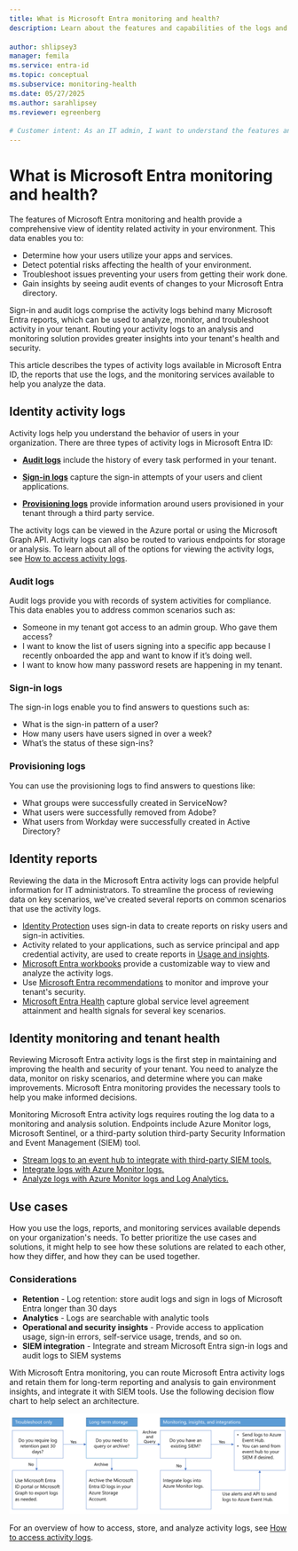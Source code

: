 ```yaml
---
title: What is Microsoft Entra monitoring and health?
description: Learn about the features and capabilities of the logs and reports in Microsoft Entra monitoring and health.

author: shlipsey3
manager: femila
ms.service: entra-id
ms.topic: conceptual
ms.subservice: monitoring-health
ms.date: 05/27/2025
ms.author: sarahlipsey
ms.reviewer: egreenberg

# Customer intent: As an IT admin, I want to understand the features and capabilities of Microsoft Entra monitoring and health so I can monitor and troubleshoot user activity in my organization.
---
```


# What is Microsoft Entra monitoring and health?

The features of Microsoft Entra monitoring and health provide a comprehensive view of identity related activity in your environment. This data enables you to:

- Determine how your users utilize your apps and services.
- Detect potential risks affecting the health of your environment.
- Troubleshoot issues preventing your users from getting their work done.
- Gain insights by seeing audit events of changes to your Microsoft Entra directory.

Sign-in and audit logs comprise the activity logs behind many Microsoft Entra reports, which can be used to analyze, monitor, and troubleshoot activity in your tenant. Routing your activity logs to an analysis and monitoring solution provides greater insights into your tenant's health and security.

This article describes the types of activity logs available in Microsoft Entra ID, the reports that use the logs, and the monitoring services available to help you analyze the data. 

## Identity activity logs

Activity logs help you understand the behavior of users in your organization. There are three types of activity logs in Microsoft Entra ID:

- [**Audit logs**](concept-audit-logs.md) include the history of every task performed in your tenant.

- [**Sign-in logs**](./concept-sign-ins.md) capture the sign-in attempts of your users and client applications.

- [**Provisioning logs**](concept-provisioning-logs.md) provide information around users provisioned in your tenant through a third party service.

The activity logs can be viewed in the Azure portal or using the Microsoft Graph API. Activity logs can also be routed to various endpoints for storage or analysis. To learn about all of the options for viewing the activity logs, see [How to access activity logs](howto-access-activity-logs.md).

### Audit logs 

Audit logs provide you with records of system activities for compliance. This data enables you to address common scenarios such as:

- Someone in my tenant got access to an admin group. Who gave them access? 
- I want to know the list of users signing into a specific app because I recently onboarded the app and want to know if it’s doing well.
- I want to know how many password resets are happening in my tenant.

### Sign-in logs

The sign-in logs enable you to find answers to questions such as:

- What is the sign-in pattern of a user?
- How many users have users signed in over a week?
- What’s the status of these sign-ins?

### Provisioning logs

You can use the provisioning logs to find answers to questions like:

- What groups were successfully created in ServiceNow?
- What users were successfully removed from Adobe?
- What users from Workday were successfully created in Active Directory?

## Identity reports

Reviewing the data in the Microsoft Entra activity logs can provide helpful information for IT administrators. To streamline the process of reviewing data on key scenarios, we've created several reports on common scenarios that use the activity logs.

- [Identity Protection](../id-protection/overview-identity-protection.md) uses sign-in data to create reports on risky users and sign-in activities.
- Activity related to your applications, such as service principal and app credential activity, are used to create reports in [Usage and insights](concept-usage-insights-report.md).
- [Microsoft Entra workbooks](overview-workbooks.md) provide a customizable way to view and analyze the activity logs. 
- Use [Microsoft Entra recommendations](overview-recommendations.md) to monitor and improve your tenant's security.
- [Microsoft Entra Health](concept-microsoft-entra-health.md) capture global service level agreement attainment and health signals for several key scenarios.

## Identity monitoring and tenant health

Reviewing Microsoft Entra activity logs is the first step in maintaining and improving the health and security of your tenant. You need to analyze the data, monitor on risky scenarios, and determine where you can make improvements. Microsoft Entra monitoring provides the necessary tools to help you make informed decisions.

Monitoring Microsoft Entra activity logs requires routing the log data to a monitoring and analysis solution. Endpoints include Azure Monitor logs, Microsoft Sentinel, or a third-party solution third-party Security Information and Event Management (SIEM) tool.

- [Stream logs to an event hub to integrate with third-party SIEM tools.](howto-stream-logs-to-event-hub.md)
- [Integrate logs with Azure Monitor logs.](./howto-integrate-activity-logs-with-azure-monitor-logs.yml)
- [Analyze logs with Azure Monitor logs and Log Analytics.](howto-analyze-activity-logs-log-analytics.md)

## Use cases

How you use the logs, reports, and monitoring services available depends on your organization's needs. To better prioritize the use cases and solutions, it might help to see how these solutions are related to each other, how they differ, and how they can be used together.

### Considerations

- **Retention** - Log retention: store audit logs and sign in logs of Microsoft Entra longer than 30 days
- **Analytics** - Logs are searchable with analytic tools
- **Operational and security insights** - Provide access to application usage, sign-in errors, self-service usage, trends, and so on.
- **SIEM integration** - Integrate and stream Microsoft Entra sign-in logs and audit logs to SIEM systems

With Microsoft Entra monitoring, you can route Microsoft Entra activity logs and retain them for long-term reporting and analysis to gain environment insights, and integrate it with SIEM tools. Use the following decision flow chart to help select an architecture.

   ![Graphic of decision matrix for business-need architecture.](media/overview-monitoring-health/deploy-reporting-flow-diagram.png)

For an overview of how to access, store, and analyze activity logs, see [How to access activity logs](howto-access-activity-logs.md).
